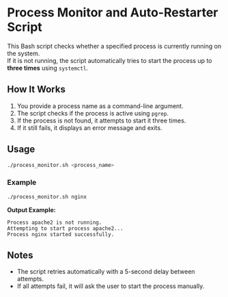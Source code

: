 # Process Monitor and Auto-Restarter Script

This Bash script checks whether a specified process is currently running on the system.  
If it is not running, the script automatically tries to start the process up to **three times** using `systemctl`.

## How It Works
1. You provide a process name as a command-line argument.
2. The script checks if the process is active using `pgrep`.
3. If the process is not found, it attempts to start it three times.
4. If it still fails, it displays an error message and exits.

## Usage
```bash
./process_monitor.sh <process_name>
```

### Example
```bash
./process_monitor.sh nginx
```
**Output Example:**
```
Process apache2 is not running.
Attempting to start process apache2...
Process nginx started successfully.
```

## Notes
- The script retries automatically with a 5-second delay between attempts.
- If all attempts fail, it will ask the user to start the process manually.
